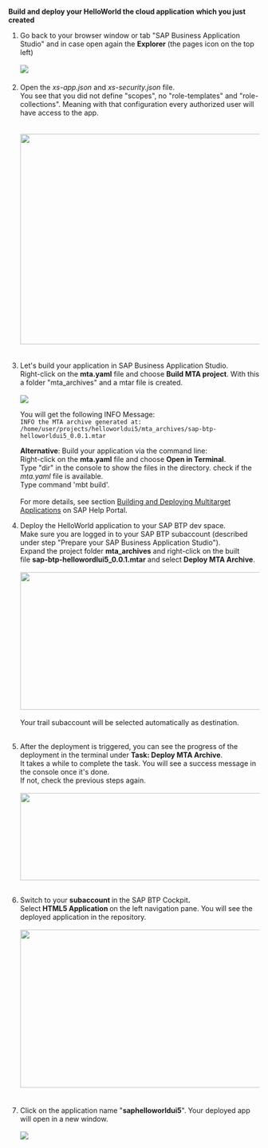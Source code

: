 <p "text-align: left;"><strong>Build and deploy your HelloWorld the cloud application</strong> <strong>which you just created</strong></p>
<ol>
<li>Go back to your browser window or tab "SAP Business Application Studio" and in case open again the <strong>Explorer</strong> (the pages icon on the top left)&nbsp;<br /><br /><img src="https://proxybridgesdck5a4a61ad17b8dc3.hana.ondemand.com/proxybridge-sdc-k5a4a6-1.0.0/readonly/cmis/json/5e5fd7b197b6556fa80bc826/root?objectId=h5dVKDK4I5hr-d3ZLNjdi0QZ9Hatst_5s3qTLOIjnLs" /><br /><br /></li>
<li>Open the <em>xs-app.json</em> and <em>xs-security.json</em> file.<br />You see that you did not define "scopes", no "role-templates" and "role-collections". Meaning with that configuration every authorized user will have access to the app.<br /><br /><br /><img src="https://hcp-cfabd58d-7e9d-4040-9f04-d5542b432257.s3-eu-central-1.amazonaws.com/editorUploads/1BA15340C72303A61700BA066FBD102F/4ec6fcf7-6967-4828-981c-4c1418b4c86b.png" width="664" height="422" /><br /><br /></li>
<li>
<p>Let's build your application in SAP Business Application Studio. <br />Right-click on the <strong>mta.yaml</strong> file and choose <strong>Build MTA project</strong>. With this a folder "mta_archives" and a mtar file is created.<br /><br /><img src="https://proxybridgesdck5a4a61ad17b8dc3.hana.ondemand.com/proxybridge-sdc-k5a4a6-1.0.0/readonly/cmis/json/5e5fd7b197b6556fa80bc826/root?objectId=iURSfdCLu20xnYDITN4hZXCl2A38PtCIBBlo1ytNn7o" /></p>
<p>You will get the following INFO Message:<br /><code>INFO the MTA archive generated at: /home/user/projects/helloworldui5/mta_archives/sap-btp-helloworldui5_0.0.1.mtar</code></p>
<p><strong>Alternative</strong>: Build your application via the command line:&nbsp;<br />Right-click on the <strong>mta.yaml</strong> file and choose <strong>Open in Terminal</strong>.<br />Type "dir" in the console to show the files in the directory. check if the <em>mta.yaml</em> file is available.<br />Type command 'mbt build'.<br /><br />For more details, see section <a href="https://help.sap.com/docs/SAP%20Business%20Application%20Studio/9d1db9835307451daa8c930fbd9ab264/97ef204c568c4496917139cee61224a6.html" target="true" rel="noopener">Building and Deploying Multitarget Applications</a>&nbsp;on SAP Help Portal.</p>
</li>
<li>
<p>Deploy the HelloWorld application to your SAP BTP dev space. <br />Make sure you are logged in to your SAP BTP subaccount (described under step "Prepare your SAP Business Application Studio").<br />Expand the project folder <strong>mta_archives</strong>&nbsp;and right-click on the built file&nbsp;<strong>sap-btp-hellowordlui5_0.0.1.mtar</strong>&nbsp;and select&nbsp;<strong>Deploy MTA Archive</strong>.<br /><br /><img src="https://hcp-cfabd58d-7e9d-4040-9f04-d5542b432257.s3-eu-central-1.amazonaws.com/editorUploads/1BA15340C72303A61700BA066FBD102F/99af4527-0b11-41e3-a1cb-8ffb5a51eaad.png" width="707" height="276" /><br /><br />Your trail subaccount will be selected automatically as destination.<br /><br /></p>
</li>
<li>
<p>After the deployment is triggered, you can see the progress of the deployment in the terminal under <strong>Task: Deploy MTA Archive</strong>. <br />It takes a while to complete the task. You will see a success message in the console once it's done. <br />If not, check the previous steps again.<br /><br /><img src="https://hcp-cfabd58d-7e9d-4040-9f04-d5542b432257.s3-eu-central-1.amazonaws.com/editorUploads/1BA15340C72303A61700BA066FBD102F/ee4ff0ee-7c4e-4763-a2b5-9a4adbffcf81.png" width="765" height="175" /><br /><br /></p>
</li>
<li>Switch to your <strong>subaccount </strong>in the SAP BTP Cockpit<strong>. <br /></strong>Select<strong> HTML5 Application </strong>on the left navigation pane. You will see the deployed application in the repository.<br /><br /><img src="https://hcp-cfabd58d-7e9d-4040-9f04-d5542b432257.s3-eu-central-1.amazonaws.com/editorUploads/1BA15340C72303A61700BA066FBD102F/ab2e1357-6985-4036-b4ef-6c5dfc2080ca.png" width="728" height="317" /><br /><br /><br /></li>
<li>Click on the application name "<strong>saphelloworldui5</strong>". Your deployed app will open in a new window.<br /><br /><img src="https://proxybridgesdck5a4a61ad17b8dc3.hana.ondemand.com/proxybridge-sdc-k5a4a6-1.0.0/readonly/cmis/json/5e5fd7b197b6556fa80bc826/root?objectId=mHvkleAoqusw7ZL7h4Dv4bEdk5hd_lpBaMDzOP9UJhA" /></li>
</ol>
<p>&nbsp;</p>
